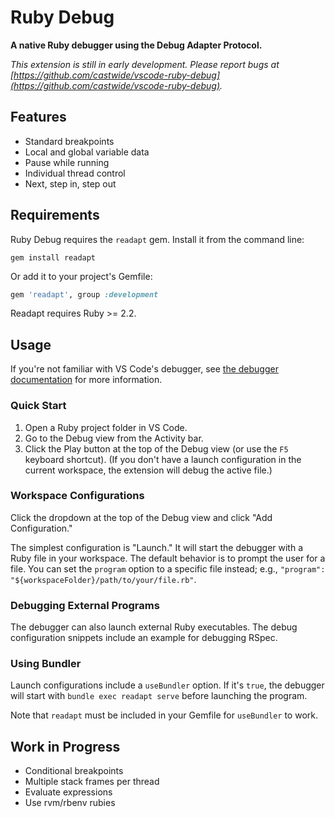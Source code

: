 # Ruby Debug

**A native Ruby debugger using the Debug Adapter Protocol.**

*This extension is still in early development. Please report bugs at [https://github.com/castwide/vscode-ruby-debug](https://github.com/castwide/vscode-ruby-debug).*

## Features

* Standard breakpoints
* Local and global variable data
* Pause while running
* Individual thread control
* Next, step in, step out

## Requirements

Ruby Debug requires the `readapt` gem. Install it from the command line:

```
gem install readapt
```

Or add it to your project's Gemfile:

```ruby
gem 'readapt', group :development
```

Readapt requires Ruby >= 2.2.

## Usage

If you're not familiar with VS Code's debugger, see [the debugger documentation](https://code.visualstudio.com/docs/editor/debugging) for more information.

### Quick Start

1. Open a Ruby project folder in VS Code.
2. Go to the Debug view from the Activity bar.
3. Click the Play button at the top of the Debug view (or use the `F5` keyboard shortcut).
   (If you don't have a launch configuration in the current workspace, the extension will debug the active file.)

### Workspace Configurations

Click the dropdown at the top of the Debug view and click "Add Configuration."

The simplest configuration is "Launch." It will start the debugger with a Ruby file in your workspace. The default behavior is to prompt the user for a file. You can set the `program` option to a specific file instead; e.g., `"program": "${workspaceFolder}/path/to/your/file.rb"`.

### Debugging External Programs

The debugger can also launch external Ruby executables. The debug configuration snippets include an example for debugging RSpec.

### Using Bundler

Launch configurations include a `useBundler` option. If it's `true`, the debugger will start with `bundle exec readapt serve` before launching the program.

Note that `readapt` must be included in your Gemfile for `useBundler` to work.

## Work in Progress

* Conditional breakpoints
* Multiple stack frames per thread
* Evaluate expressions
* Use rvm/rbenv rubies
